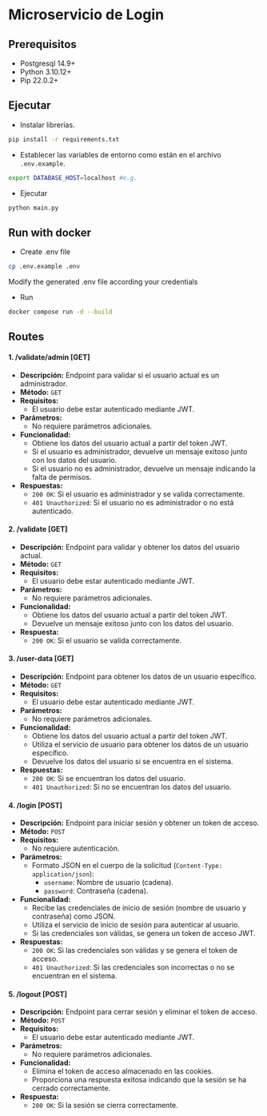 
# Microservicio de Login

## Prerequisitos
- Postgresql 14.9+
- Python 3.10.12+
- Pip 22.0.2+

## Ejecutar

- Instalar librerías.
```sh
pip install -r requirements.txt
```
- Establecer las variables de entorno como están en el archivo `.env.example`.
```sh
export DATABASE_HOST=localhost #e.g.
```

- Ejecutar
```sh
python main.py
```

## Run with docker

- Create .env file
```sh
cp .env.example .env
```
Modify the generated .env file according your credentials

- Run
```sh
docker compose run -d --build
```

## Routes

#### 1. **/validate/admin [GET]**
   - **Descripción:** Endpoint para validar si el usuario actual es un administrador.
   - **Método:** `GET`
   - **Requisitos:**
       - El usuario debe estar autenticado mediante JWT.
   - **Parámetros:**
       - No requiere parámetros adicionales.
   - **Funcionalidad:**
       - Obtiene los datos del usuario actual a partir del token JWT.
       - Si el usuario es administrador, devuelve un mensaje exitoso junto con los datos del usuario.
       - Si el usuario no es administrador, devuelve un mensaje indicando la falta de permisos.
   - **Respuestas:**
       - `200 OK`: Si el usuario es administrador y se valida correctamente.
       - `401 Unauthorized`: Si el usuario no es administrador o no está autenticado.

#### 2. **/validate [GET]**
   - **Descripción:** Endpoint para validar y obtener los datos del usuario actual.
   - **Método:** `GET`
   - **Requisitos:**
       - El usuario debe estar autenticado mediante JWT.
   - **Parámetros:**
       - No requiere parámetros adicionales.
   - **Funcionalidad:**
       - Obtiene los datos del usuario actual a partir del token JWT.
       - Devuelve un mensaje exitoso junto con los datos del usuario.
   - **Respuesta:**
       - `200 OK`: Si el usuario se valida correctamente.

#### 3. **/user-data [GET]**
   - **Descripción:** Endpoint para obtener los datos de un usuario específico.
   - **Método:** `GET`
   - **Requisitos:**
       - El usuario debe estar autenticado mediante JWT.
   - **Parámetros:**
       - No requiere parámetros adicionales.
   - **Funcionalidad:**
       - Obtiene los datos del usuario actual a partir del token JWT.
       - Utiliza el servicio de usuario para obtener los datos de un usuario específico.
       - Devuelve los datos del usuario si se encuentra en el sistema.
   - **Respuestas:**
       - `200 OK`: Si se encuentran los datos del usuario.
       - `401 Unauthorized`: Si no se encuentran los datos del usuario.

#### 4. **/login [POST]**
   - **Descripción:** Endpoint para iniciar sesión y obtener un token de acceso.
   - **Método:** `POST`
   - **Requisitos:**
       - No requiere autenticación.
   - **Parámetros:**
       - Formato JSON en el cuerpo de la solicitud (`Content-Type: application/json`):
           - `username`: Nombre de usuario (cadena).
           - `password`: Contraseña (cadena).
   - **Funcionalidad:**
       - Recibe las credenciales de inicio de sesión (nombre de usuario y contraseña) como JSON.
       - Utiliza el servicio de inicio de sesión para autenticar al usuario.
       - Si las credenciales son válidas, se genera un token de acceso JWT.
   - **Respuestas:**
       - `200 OK`: Si las credenciales son válidas y se genera el token de acceso.
       - `401 Unauthorized`: Si las credenciales son incorrectas o no se encuentran en el sistema.

#### 5. **/logout [POST]**
   - **Descripción:** Endpoint para cerrar sesión y eliminar el token de acceso.
   - **Método:** `POST`
   - **Requisitos:**
       - El usuario debe estar autenticado mediante JWT.
   - **Parámetros:**
       - No requiere parámetros adicionales.
   - **Funcionalidad:**
       - Elimina el token de acceso almacenado en las cookies.
       - Proporciona una respuesta exitosa indicando que la sesión se ha cerrado correctamente.
   - **Respuesta:**
       - `200 OK`: Si la sesión se cierra correctamente.
